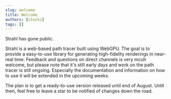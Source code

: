 ```yaml
---
slug: welcome
title: Welcome
authors: [stucki]
tags: []
---
```


Strahl has gone public.

Strahl is a web-based path tracer built using WebGPU. The goal is to provide a easy-to-use library for generating high-fidelity renderings in near-real time.
Feedback and questions on direct channels is very mcuh welcome, but please note that it's still early days and work on the path tracer is still ongoing. Especially the documentation and information on how to use it will be extended in the upcoming weeks.

The plan is to get a ready-to-use version released until end of August. Until then, feel free to leave a star to be notified of changes down the road.
